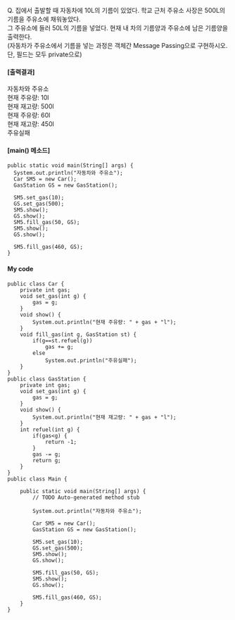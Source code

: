 Q. 집에서 출발할 때 자동차에 10L의 기름이 있었다. 학교 근처 주유소 사장은 500L의 기름을 주유소에 채워놓았다.  
그 주유소에 들러 50L의 기름을 넣었다. 현재 내 차의 기름양과 주유소에 남은 기름양을 출력한다.  
(자동차가 주유소에서 기름을 넣는 과정은 객체간 Message Passing으로 구현하시오.  
단, 필드는 모두 private으로)  

#### [출력결과]  
자동차와 주유소  
현재 주유량: 10l  
현재 재고량: 500l  
현재 주유량: 60l  
현재 재고량: 450l  
주유실패  

#### [main() 메소드]  
```
public static void main(String[] args) {
  System.out.println("자동차와 주유소");
  Car SM5 = new Car();
  GasStation GS = new GasStation();
  
  SM5.set_gas(10);
  GS.set_gas(500);
  SM5.show();
  GS.show();
  SM5.fill_gas(50, GS);
  SM5.show();
  GS.show();
  
  SM5.fill_gas(460, GS);
}
```

#### My code
```
public class Car {
	private int gas;
	void set_gas(int g) {
		gas = g;
	}
	void show() {
		System.out.println("현재 주유량: " + gas + "l");
	}
	void fill_gas(int g, GasStation st) {
		if(g==st.refuel(g))
			gas += g;
		else
			System.out.println("주유실패");
	}
}
public class GasStation {
	private int gas;
	void set_gas(int g) {
		gas = g;
	}
	void show() {
		System.out.println("현재 재고량: " + gas + "l");
	}
	int refuel(int g) {
		if(gas<g) {
			return -1;
		}
		gas -= g;
		return g;
	}
}
public class Main {

	public static void main(String[] args) {
		// TODO Auto-generated method stub

		System.out.println("자동차와 주유소");
		
		Car SM5 = new Car();
		GasStation GS = new GasStation();
		
		SM5.set_gas(10);
		GS.set_gas(500);
		SM5.show();
		GS.show();
		
		SM5.fill_gas(50, GS);
		SM5.show();
		GS.show();
		
		SM5.fill_gas(460, GS);
	}
}
```

